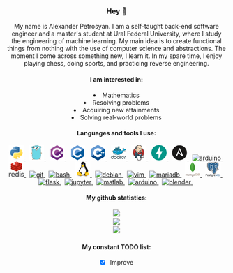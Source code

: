 <div align="center">
  <h3>
    Hey 👋
  </h3>
</div>

<div align="center">
  My name is Alexander Petrosyan. I am a self-taught back-end software engineer and a master's student at Ural Federal University, where I study the engineering of machine learning. My main idea is to create functional things from nothing with the use of computer science and abstractions. The moment I come across something new, I learn it. In my spare time, I enjoy playing chess, doing sports, and practicing reverse engineering.
</div>

<div align="center"> 
  <h4>
    I am interested in:
  </h4>
</div>

<div align="center">
  <li>Mathematics</li>
  <li>Resolving problems</li>
  <li>Acquiring new attainments</li>
  <li>Solving real-world problems</li>
</div>

<div align="center">
  <h4>
    Languages and tools I use:
  </h4>
</div>

<div align="center" padding="20px">
  <a href=https://www.python.org/ target=_blank> <img src=https://raw.githubusercontent.com/devicons/devicon/master/icons/python/python-original.svg alt=python width=35 height=35/> </a>&nbsp;
  <a href=https://golang.org/ target=_blank> <img src=https://raw.githubusercontent.com/devicons/devicon/master/icons/go/go-original.svg alt=go width=35 height=35/> </a>&nbsp;
  <a href=https://www.w3schools.com/cs/ target=_blank rel=noreferrer> <img src=https://raw.githubusercontent.com/devicons/devicon/master/icons/csharp/csharp-original.svg alt=csharp width=35 height=35/> </a>&nbsp;
  <a href=https://www.cprogramming.com/ target=_blank> <img src=https://raw.githubusercontent.com/devicons/devicon/master/icons/c/c-original.svg alt=c width=35 height=35/> </a>&nbsp;
  <a href=https://isocpp.org/ target=_blank> <img src=https://raw.githubusercontent.com/devicons/devicon/master/icons/cplusplus/cplusplus-original.svg alt=cplusplus width=35 height=35/> </a>&nbsp;
  <a href=https://www.docker.com/ target=_blank> <img src=https://raw.githubusercontent.com/devicons/devicon/master/icons/docker/docker-original-wordmark.svg alt=docker width=35 height=35/> </a>&nbsp;
  <a href=https://www.arduino.cc/ target=_blank> <img src=https://raw.githubusercontent.com/devicons/devicon/master/icons/jenkins/jenkins-original.svg alt=jenkins width=35 height=35/> </a>&nbsp;
  <a href=https://www.arduino.cc/ target=_blank> <img src=https://raw.githubusercontent.com/devicons/devicon/master/icons/fastapi/fastapi-original.svg alt=fastapi width=35 height=35/> </a>&nbsp;
  <a href=https://www.arduino.cc/ target=_blank> <img src=https://raw.githubusercontent.com/devicons/devicon/master/icons/ansible/ansible-original.svg alt=arduino width=35 height=35/> </a>&nbsp;
  <a href=https://www.arduino.cc/ target=_blank> <img src=https://cdn.jsdelivr.net/gh/devicons/devicon/icons/terraform/terraform-original.svg alt=arduino width=35 height=35/> </a>&nbsp;
  <a href=https://redis.io/ target=_blank rel=noreferrer> <img src=https://raw.githubusercontent.com/devicons/devicon/master/icons/redis/redis-original-wordmark.svg alt=redis width=35 height=35/> </a>&nbsp;
  <a href=https://git-scm.com/ target=_blank> <img src=https://www.vectorlogo.zone/logos/git-scm/git-scm-icon.svg alt=git width=35 height=35/> </a>&nbsp;
  <a href=https://www.gnu.org/software/bash/ target=_blank> <img src=https://cdn.jsdelivr.net/gh/devicons/devicon/icons/bash/bash-original.svg alt=bash width=35 height=35/> </a>&nbsp;
  <a href=https://www.linux.org/ target=_blank> <img src=https://raw.githubusercontent.com/devicons/devicon/master/icons/linux/linux-original.svg alt=linux width=35 height=35/> </a>&nbsp;
  <a href=https://www.debian.org/index.en.html target=_blank> <img src=https://cdn.jsdelivr.net/gh/devicons/devicon/icons/debian/debian-original.svg alt=debian width=35 height=35/> </a>&nbsp;
  <a href=https://www.vim.org/ target=_blank> <img src=https://cdn.jsdelivr.net/gh/devicons/devicon/icons/vim/vim-original.svg alt=vim width=35 height=35/> </a>&nbsp;
  <a href=https://mariadb.org/ target=_blank> <img src=https://www.vectorlogo.zone/logos/mariadb/mariadb-icon.svg alt=mariadb width=35 height=35/> </a>&nbsp;
  <a href=https://www.mongodb.com/ target=_blank> <img src=https://raw.githubusercontent.com/devicons/devicon/master/icons/mongodb/mongodb-original-wordmark.svg alt=mongodb width=35 height=35/> </a>&nbsp;
  <a href=https://www.postgresql.org/ target=_blank> <img src=https://raw.githubusercontent.com/devicons/devicon/master/icons/postgresql/postgresql-original-wordmark.svg alt=postgresql width=35 height=35/> </a>&nbsp;
  <a href=https://flask.palletsprojects.com/ target=_blank> <img src=https://cdn.jsdelivr.net/gh/devicons/devicon/icons/flask/flask-original.svg alt=flask width=35 height=35/> </a>&nbsp;
  <a href=https://jupyter.org/ target=_blank> <img src=https://cdn.jsdelivr.net/gh/devicons/devicon/icons/jupyter/jupyter-original.svg alt=jupyter width=35 height=35/> </a>&nbsp;
  <a href=https://www.mathworks.com/ target=_blank> <img src=https://upload.wikimedia.org/wikipedia/commons/2/21/Matlab_Logo.png alt=matlab width=35 height=35/> </a>&nbsp;
  <a href=https://www.arduino.cc/ target=_blank> <img src=https://cdn.worldvectorlogo.com/logos/arduino-1.svg alt=arduino width=35 height=35/> </a>&nbsp;
  <a href=https://www.blender.org/ target=_blank rel=noreferrer> <img src=https://download.blender.org/branding/community/blender_community_badge_white.svg alt=blender width=35 height=35/> </a>&nbsp;
</div>

<div align="center">
  <h4>
    My github statistics:
  </h4>
</div>

<div align="center">
    <img class="img" src="https://github-readme-stats-git-masterrstaa-rickstaa.vercel.app/api?username=modernpacifist&show_icons=true&line_height=25&count_private=true&hide=stars&bg_color=000000&icon_color=ffffff&text_color=ffffff&title_color=ffffff&border_color=000000&card_width=650&custom_title=Overall%20data&include_all_commits=true" width="650" /> <br>
    <img class="img" src="https://github-readme-stats-git-masterrstaa-rickstaa.vercel.app/api/top-langs/?username=modernpacifist&layout=compact&bg_color=000000&icon_color=ffffff&text_color=ffffff&title_color=ffffff&hide=jupyter%20notebook,gdb,html,c&langs_count=10&border_color=000000&card_width=600" width="650" /> <br>
    <img class="img" src="https://github-readme-activity-graph.vercel.app/graph?username=modernpacifist&theme=high-contrast&hide_border=true&custom_title=Contribution%20graph" width="650" />
</div>

<div align="center">
  <h4>
    My constant TODO list:
  </h4>
</div>

<div align="center">

- [x] Improve
</div>
